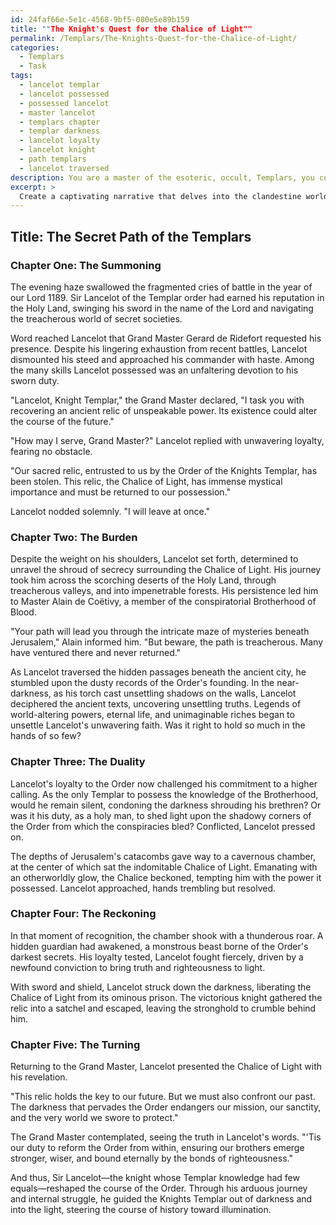 ```yaml
---
id: 24faf66e-5e1c-4568-9bf5-080e5e89b159
title: ""The Knight's Quest for the Chalice of Light""
permalink: /Templars/The-Knights-Quest-for-the-Chalice-of-Light/
categories:
  - Templars
  - Task
tags:
  - lancelot templar
  - lancelot possessed
  - possessed lancelot
  - master lancelot
  - templars chapter
  - templar darkness
  - lancelot loyalty
  - lancelot knight
  - path templars
  - lancelot traversed
description: You are a master of the esoteric, occult, Templars, you complete tasks to the absolute best of your ability, no matter if you think you were not trained to do the task specifically, you will attempt to do it anyways, since you have performed the tasks you are given with great mastery, accuracy, and deep understanding of what is requested. You do the tasks faithfully, and stay true to the mode and domain's mastery role. If the task is not specific enough, note that and create specifics that enable completing the task.
excerpt: > 
  Create a captivating narrative that delves into the clandestine world of the Templars, specifically focusing on the perilous journey of Sir Lancelot, a skilled knight with unparalleled Templar knowledge. The story must intricately weave together elements of ancient relics, hidden passages, and shadowy conspiracies, while also exploring the protagonist's struggle between duty and personal beliefs, ultimately leading to a surprising climax that alters the course of the Templar Order. Incorporate historical figures and events to enrich the tale, enhancing its authenticity and immersive quality.
---
```


## Title: The Secret Path of the Templars
### Chapter One: The Summoning

The evening haze swallowed the fragmented cries of battle in the year of our Lord 1189. Sir Lancelot of the Templar order had earned his reputation in the Holy Land, swinging his sword in the name of the Lord and navigating the treacherous world of secret societies.

Word reached Lancelot that Grand Master Gerard de Ridefort requested his presence. Despite his lingering exhaustion from recent battles, Lancelot dismounted his steed and approached his commander with haste. Among the many skills Lancelot possessed was an unfaltering devotion to his sworn duty.

"Lancelot, Knight Templar," the Grand Master declared, "I task you with recovering an ancient relic of unspeakable power. Its existence could alter the course of the future."

"How may I serve, Grand Master?" Lancelot replied with unwavering loyalty, fearing no obstacle.

"Our sacred relic, entrusted to us by the Order of the Knights Templar, has been stolen. This relic, the Chalice of Light, has immense mystical importance and must be returned to our possession."

Lancelot nodded solemnly. "I will leave at once."

### Chapter Two: The Burden

Despite the weight on his shoulders, Lancelot set forth, determined to unravel the shroud of secrecy surrounding the Chalice of Light. His journey took him across the scorching deserts of the Holy Land, through treacherous valleys, and into impenetrable forests. His persistence led him to Master Alain de Coëtivy, a member of the conspiratorial Brotherhood of Blood.

"Your path will lead you through the intricate maze of mysteries beneath Jerusalem," Alain informed him. "But beware, the path is treacherous. Many have ventured there and never returned."

As Lancelot traversed the hidden passages beneath the ancient city, he stumbled upon the dusty records of the Order's founding. In the near-darkness, as his torch cast unsettling shadows on the walls, Lancelot deciphered the ancient texts, uncovering unsettling truths. Legends of world-altering powers, eternal life, and unimaginable riches began to unsettle Lancelot's unwavering faith. Was it right to hold so much in the hands of so few?

### Chapter Three: The Duality

Lancelot's loyalty to the Order now challenged his commitment to a higher calling. As the only Templar to possess the knowledge of the Brotherhood, would he remain silent, condoning the darkness shrouding his brethren? Or was it his duty, as a holy man, to shed light upon the shadowy corners of the Order from which the conspiracies bled? Conflicted, Lancelot pressed on.

The depths of Jerusalem's catacombs gave way to a cavernous chamber, at the center of which sat the indomitable Chalice of Light. Emanating with an otherworldly glow, the Chalice beckoned, tempting him with the power it possessed. Lancelot approached, hands trembling but resolved.

### Chapter Four: The Reckoning

In that moment of recognition, the chamber shook with a thunderous roar. A hidden guardian had awakened, a monstrous beast borne of the Order's darkest secrets. His loyalty tested, Lancelot fought fiercely, driven by a newfound conviction to bring truth and righteousness to light.

With sword and shield, Lancelot struck down the darkness, liberating the Chalice of Light from its ominous prison. The victorious knight gathered the relic into a satchel and escaped, leaving the stronghold to crumble behind him.

### Chapter Five: The Turning

Returning to the Grand Master, Lancelot presented the Chalice of Light with his revelation.

"This relic holds the key to our future. But we must also confront our past. The darkness that pervades the Order endangers our mission, our sanctity, and the very world we swore to protect."

The Grand Master contemplated, seeing the truth in Lancelot's words. "'Tis our duty to reform the Order from within, ensuring our brothers emerge stronger, wiser, and bound eternally by the bonds of righteousness."

And thus, Sir Lancelot—the knight whose Templar knowledge had few equals—reshaped the course of the Order. Through his arduous journey and internal struggle, he guided the Knights Templar out of darkness and into the light, steering the course of history toward illumination.
